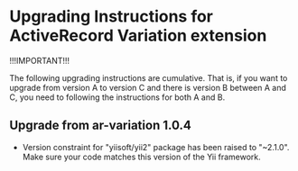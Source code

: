 Upgrading Instructions for ActiveRecord Variation extension
===========================================================

!!!IMPORTANT!!!

The following upgrading instructions are cumulative. That is,
if you want to upgrade from version A to version C and there is
version B between A and C, you need to following the instructions
for both A and B.

Upgrade from ar-variation 1.0.4
-------------------------------

* Version constraint for "yiisoft/yii2" package has been raised to "~2.1.0". Make sure your code
  matches this version of the Yii framework. 
